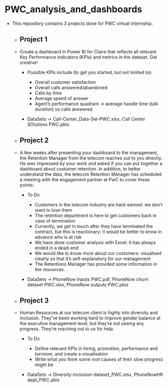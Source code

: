 # PWC_analysis_and_dashboards
- This repository contains 3 projects done for PWC virtual internship.
    - ## Project 1
    - Create a dashboard in Power BI for Claire that reflects all relevant Key Performance Indicators (KPIs) and metrics in the dataset. Get creative! 

        - Possible KPIs include (to get you started, but not limited to):

            - Overall customer satisfaction
            - Overall calls answered/abandoned
            - Calls by time
            - Average speed of answer
            - Agent’s performance quadrant -> average handle time (talk duration) vs calls answered
         
        - DataSets -> Call-Center_Data-Set-PWC.xlsx, Call Center SOlutions PWC.pbix
         
    - ## Project 2
    - A few weeks after presenting your dashboard to the management, the Retention Manager from the telecom reaches out to you directly. He was impressed by your work and asked if you can put together a dashboard about customer retention.
      In addition, to better understand the data, the telecom Retention Manager has scheduled a meeting with the engagement partner at PwC to cover these points:
 
        - To Do

            - Customers in the telecom industry are hard-earned: we don’t want to lose them
            - The retention department is here to get customers back in case of termination 
            - Currently, we get in touch after they have terminated the contract, but this is reactionary: it would be better to know in advance who is at risk 
            - We  have done customer analysis with Excel: it has always ended in a dead-end
            - We would like to know more about our customers: visualised clearly so that it’s self-explanatory for our management
            - The Retentions Manager has provided some information in the resources.
     
        - DataSets -> PhoneNow Inputs PWC.pdf, PhoneNow churn dataset PWC.xlsx, PhoneNow outputs PWC.pbix
     
    - ## Project 3
    - Human Resources at our telecom client is highly into diversity and inclusion. They’ve been working hard to improve gender balance at the executive management level, but they’re not seeing any progress. They’re reaching out to us for         help.
 
        - To Do

            - Define relevant KPIs in hiring, promotion, performance and turnover, and create a visualisation
            - Write what you think some root causes of their slow progress might be
         
        - DataSets -> Diversity-inclusion-dataset_PWC.xlsx, PhoneNowHR dept_PWC.pbix
